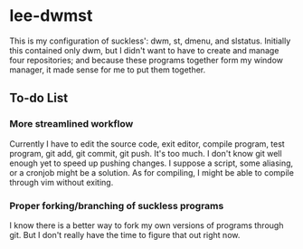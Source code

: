 # lee-dwmst
This is my configuration of suckless': dwm, st, dmenu, and slstatus. Initially this contained only dwm, but I didn't want to have to create and manage four repositories; and because these programs together form my window manager, it made sense for me to put them together.

## To-do List
### More streamlined workflow
Currently I have to edit the source code, exit editor, compile program, test program, git add, git commit, git push. It's too much. I don't know git well enough yet to speed up pushing changes. I suppose a script, some aliasing, or a cronjob might be a solution. As for compiling, I might be able to compile through vim without exiting.
### Proper forking/branching of suckless programs
I know there is a better way to fork my own versions of programs through git. But I don't really have the time to figure that out right now.
